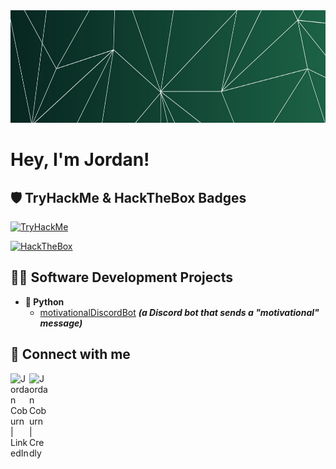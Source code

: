 <div align="center">
<img width="100%" height = "180px" alt="Banner Image" src="banner.jpg" alt="cover" />
</div>
<h1>Hey, I'm Jordan! </h1>

<h2>🛡️ TryHackMe & HackTheBox Badges</h2>

[![TryHackMe](https://tryhackme-badges.s3.amazonaws.com/jcobu.png)](https://tryhackme.com/api/v2/badges/public-profile?userPublicId=201727)

[![HackTheBox](https://www.hackthebox.com/badge/image/421535)](https://www.hackthebox.com/home/users/profile/421535)

<h2>🧑‍💻 Software Development Projects</h2>

- <b>🐍 Python</b>
  - [motivationalDiscordBot](https://github.com/jcobu/motivationalDiscordBot) <b><i>(a Discord bot that sends a "motivational" message)</b></i>

<h2>👋 Connect with me</h2>

[<img align="left" alt="Jordan Coburn | LinkedIn" width="30px" src="https://www.svgrepo.com/show/494278/linkedin-round.svg" />][linkedin]

[linkedin]: https://www.linkedin.com/in/jcobu

[<img align="left" alt="Jordan Coburn | Credly" width="30px" src="https://www.svgrepo.com/show/331358/credly.svg" />][credly]

[credly]: https://www.credly.com/users/jcobu
